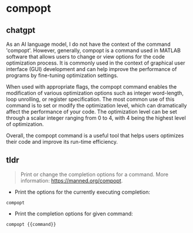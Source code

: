# compopt 
## chatgpt 
As an AI language model, I do not have the context of the command 'compopt'. However, generally, compopt is a command used in MATLAB software that allows users to change or view options for the code optimization process. It is commonly used in the context of graphical user interface (GUI) development and can help improve the performance of programs by fine-tuning optimization settings.

When used with appropriate flags, the compopt command enables the modification of various optimization options such as integer word-length, loop unrolling, or register specification. The most common use of this command is to set or modify the optimization level, which can dramatically affect the performance of your code. The optimization level can be set through a scalar integer ranging from 0 to 4, with 4 being the highest level of optimization. 

Overall, the compopt command is a useful tool that helps users optimizes their code and improve its run-time efficiency. 

## tldr 
 
> Print or change the completion options for a command.
> More information: <https://manned.org/compopt>.

- Print the options for the currently executing completion:

`compopt`

- Print the completion options for given command:

`compopt {{command}}`
